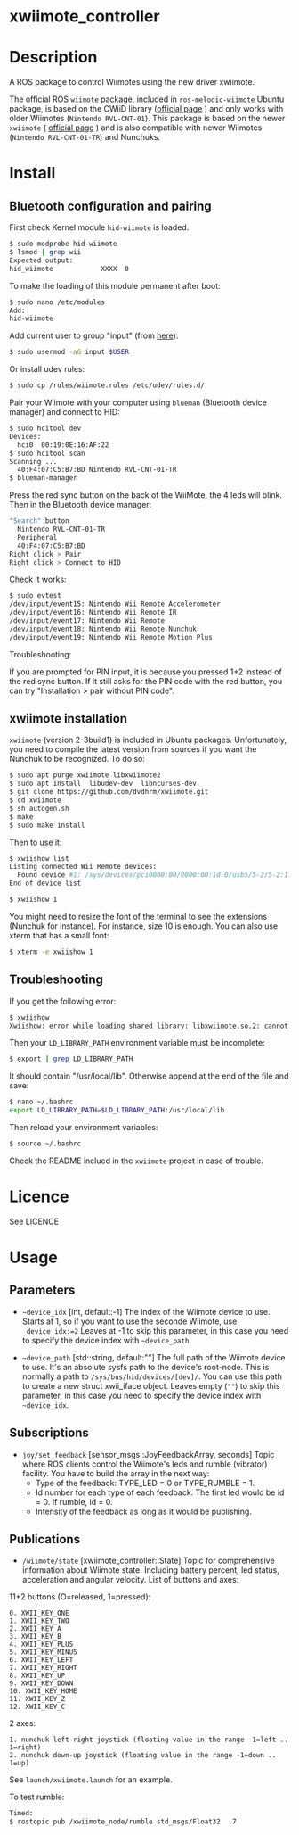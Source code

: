 # xwiimote_controller

Description
===========

A ROS package to control Wiimotes using the new driver xwiimote.

The official ROS `wiimote` package, included in `ros-melodic-wiimote` Ubuntu package, is based on the CWiiD library ([official page](https://help.ubuntu.com/community/CWiiD) ) and only works with older Wiimotes (`Nintendo RVL-CNT-01`). This package is based on the newer `xwiimote`
( [official page](https://dvdhrm.github.io/xwiimote/) ) and is also compatible with newer Wiimotes (`Nintendo RVL-CNT-01-TR`) and Nunchuks.

Install
=======

Bluetooth configuration and pairing
-----------------------------------

First check Kernel module ```hid-wiimote``` is loaded.

```bash
$ sudo modprobe hid-wiimote
$ lsmod | grep wii
Expected output:
hid_wiimote            XXXX  0
```

To make the loading of this module permanent after boot:

```bash
$ sudo nano /etc/modules
Add:
hid-wiimote
```

Add current user to group "input"
(from [here](https://github.com/dvdhrm/xwiimote/issues/6)):

```bash
$ sudo usermod -aG input $USER
```

Or install udev rules:
```bash
$ sudo cp /rules/wiimote.rules /etc/udev/rules.d/
```

Pair your Wiimote with your computer
using `blueman` (Bluetooth device manager) and connect to HID:

```bash
$ sudo hcitool dev
Devices:
  hci0  00:19:0E:16:AF:22
$ sudo hcitool scan
Scanning ...
  40:F4:07:C5:B7:BD Nintendo RVL-CNT-01-TR
$ blueman-manager
```

Press the red sync button on the back of the WiiMote, the 4 leds will blink.
Then in the Bluetooth device manager:

```bash
"Search" button
  Nintendo RVL-CNT-01-TR
  Peripheral
  40:F4:07:C5:B7:BD
Right click > Pair
Right click > Connect to HID
```
Check it works:

```bash
$ sudo evtest
/dev/input/event15: Nintendo Wii Remote Accelerometer
/dev/input/event16: Nintendo Wii Remote IR
/dev/input/event17: Nintendo Wii Remote
/dev/input/event18: Nintendo Wii Remote Nunchuk
/dev/input/event19: Nintendo Wii Remote Motion Plus
```

Troubleshooting:

If you are prompted for PIN input, it is because
you pressed 1+2 instead of the red sync button.
If it still asks for the PIN code with the red button,
you can try "Installation > pair without PIN code".

xwiimote installation
---------------------

`xwiimote` (version 2-3build1) is included in Ubuntu packages.
Unfortunately, you need to compile the latest version from sources
if you want the Nunchuk to be recognized.
To do so:

```bash
$ sudo apt purge xwiimote libxwiimote2
$ sudo apt install  libudev-dev  libncurses-dev
$ git clone https://github.com/dvdhrm/xwiimote.git
$ cd xwiimote
$ sh autogen.sh
$ make
$ sudo make install
```

Then to use it:

```bash
$ xwiishow list
Listing connected Wii Remote devices:
  Found device #1: /sys/devices/pci0000:00/0000:00:1d.0/usb5/5-2/5-2:1.0/bluetooth/hci0/hci0:12/0005:057E:0330.0002
End of device list

$ xwiishow 1
```

You might need to resize the font of the terminal to see the extensions
(Nunchuk for instance).
For instance, size 10 is enough.
You can also use xterm that has a small font:

```bash
$ xterm -e xwiishow 1
```

Troubleshooting
---------------

If you get the following error:

```bash
$ xwiishow
Xwiishow: error while loading shared library: libxwiimote.so.2: cannot open shared object file: No such file or directory
```

Then your `LD_LIBRARY_PATH` environment variable must be incomplete:

```bash
$ export | grep LD_LIBRARY_PATH
```

It should contain "/usr/local/lib".
Otherwise append at the end of the file and save:

```bash
$ nano ~/.bashrc
export LD_LIBRARY_PATH=$LD_LIBRARY_PATH:/usr/local/lib
```

Then reload your environment variables:

```bash
$ source ~/.bashrc
```

Check the README inclued in the `xwiimote` project in case of trouble.

Licence
=======

See LICENCE

Usage
=====

Parameters
----------

 * ```~device_idx```
  [int, default:-1]
  The index of the Wiimote device to use.
  Starts at 1, so if you want to use the seconde Wiimote, use `_device_idx:=2`
  Leaves at -1 to skip this parameter, in this case you need to specify the device index with `~device_path`.

 * ```~device_path```
  [std::string, default:""]
  The full path of the Wiimote device to use.
  It's an absolute sysfs path to the device's root-node. This is normally a path to `/sys/bus/hid/devices/[dev]/`. You can use this path to create a new struct xwii_iface object.
  Leaves empty (`""`) to skip this parameter, in this case you need to specify the device index with `~device_idx`.

Subscriptions
-------------

 * ```joy/set_feedback```
  [sensor_msgs::JoyFeedbackArray, seconds]
  Topic where ROS clients control the Wiimote's leds and rumble (vibrator) facility.
  You have to build the array in the next way:
	- Type of the feedback: TYPE_LED = 0 or TYPE_RUMBLE = 1.
	- Id number for each type of each feedback. The first led would be id = 0. If rumble, id = 0.
	- Intensity of the feedback as long as it would be publishing.

Publications
------------

 * ```/wiimote/state```
  [xwiimote_controller::State]
  Topic for comprehensive information about Wiimote state. Including battery percent, led status, acceleration and angular velocity.
  List of buttons and axes:
  
  11+2 buttons (O=released, 1=pressed):
  
    0. XWII_KEY_ONE
    1. XWII_KEY_TWO
    2. XWII_KEY_A
    3. XWII_KEY_B
    4. XWII_KEY_PLUS
    5. XWII_KEY_MINUS
    6. XWII_KEY_LEFT
    7. XWII_KEY_RIGHT
    8. XWII_KEY_UP
    9. XWII_KEY_DOWN
    10. XWII_KEY_HOME
    11. XWII_KEY_Z
    12. XWII_KEY_C

  2 axes:

    1. nunchuk left-right joystick (floating value in the range -1=left .. 1=right)
    2. nunchuk down-up joystick (floating value in the range -1=down .. 1=up)
    
See `launch/xwiimote.launch` for an example.

To test rumble:

```bash
Timed:
$ rostopic pub /xwiimote_node/rumble std_msgs/Float32  .7

